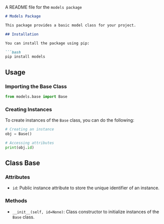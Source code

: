 A README file for the ```models package```
```markdown
# Models Package

This package provides a basic model class for your project.

## Installation

You can install the package using pip:

```bash
pip install models
```

## Usage

### Importing the Base Class

```python
from models.base import Base
```

### Creating Instances

To create instances of the `Base` class, you can do the following:

```python
# Creating an instance
obj = Base()

# Accessing attributes
print(obj.id)
```

## Class Base

### Attributes

- `id`: Public instance attribute to store the unique identifier of an instance.

### Methods

- `__init__(self, id=None)`: Class constructor to initialize instances of the `Base` class.

